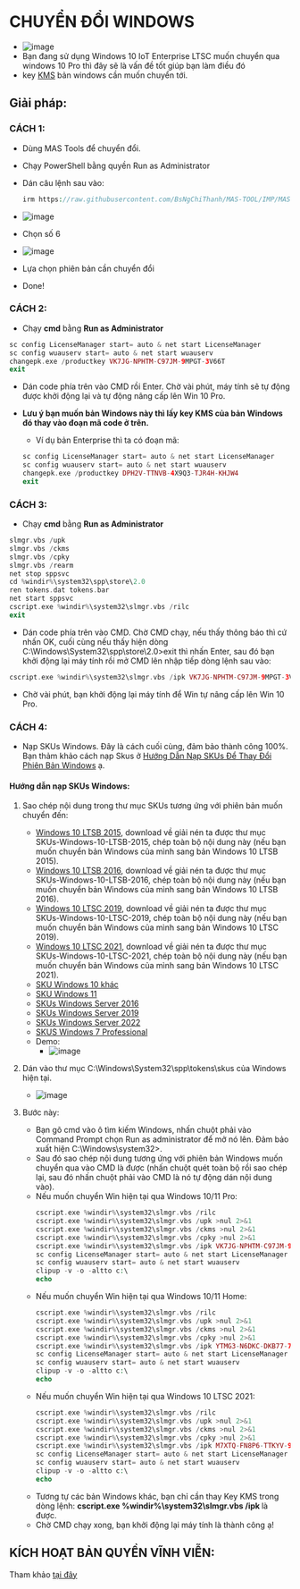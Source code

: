 # CHUYỂN ĐỔI WINDOWS #
  - ![image](https://github.com/BsNgChiThanh/Lich-phong-kham/assets/82578024/d575f08f-29b1-4848-83b0-fb5e88dcb50c)
  - Bạn đang sử dụng Windows 10 IoT Enterprise LTSC muốn chuyển qua windows 10 Pro thì đây sẽ là vấn đề tốt giúp bạn làm điều đó
  - key [KMS](https://github.com/BsNgChiThanh/KeyKMS) bản windows cần muốn chuyển tới.
 
## Giải pháp: ##

### CÁCH 1: ###
  - Dùng MAS Tools để chuyển đổi.
  - Chạy PowerShell bằng quyền Run as Administrator
  - Dán câu lệnh sau vào:

    ```php
    irm https://raw.githubusercontent.com/BsNgChiThanh/MAS-TOOL/IMP/MAS.ps1 | iex
    ```

  - ![image](https://github.com/user-attachments/assets/96f4134f-ffbe-415f-845e-c3e6b2e824c5)
  - Chọn số 6
  - ![image](https://github.com/user-attachments/assets/a01a8356-85fb-4c19-bf35-06a7aa07cd27)
  - Lựa chọn phiên bản cần chuyển đổi
  - Done!

### CÁCH 2: ###

  - Chạy **cmd** bằng **Run as Administrator**

  ```php
  sc config LicenseManager start= auto & net start LicenseManager
  sc config wuauserv start= auto & net start wuauserv
  changepk.exe /productkey VK7JG-NPHTM-C97JM-9MPGT-3V66T
  exit
  ```

  - Dán code phía trên vào CMD rồi Enter. Chờ vài phút, máy tính sẽ tự động được khởi động lại và tự động nâng cấp lên Win 10 Pro.
  - **Lưu ý bạn muốn bản Windows này thì lấy key KMS của bản Windows đó thay vào đoạn mã code ở trên.**
    - Ví dụ bản Enterprise thì ta có đoạn mã: 
    
    ```php
    sc config LicenseManager start= auto & net start LicenseManager
    sc config wuauserv start= auto & net start wuauserv
    changepk.exe /productkey DPH2V-TTNVB-4X9Q3-TJR4H-KHJW4
    exit
    ```

### CÁCH 3: ###

  - Chạy **cmd** bằng **Run as Administrator**
  
  ```PHP
  slmgr.vbs /upk
  slmgr.vbs /ckms
  slmgr.vbs /cpky
  slmgr.vbs /rearm
  net stop sppsvc
  cd %windir%\system32\spp\store\2.0
  ren tokens.dat tokens.bar
  net start sppsvc
  cscript.exe %windir%\system32\slmgr.vbs /rilc
  exit
  ```

  - Dán code phía trên vào CMD. Chờ CMD chạy, nếu thấy thông báo thì cứ nhấn OK, cuối cùng nếu thấy hiện dòng C:\Windows\System32\spp\store\2.0>exit thì nhấn Enter, sau đó bạn khởi động lại máy tính rồi mở CMD lên nhập tiếp dòng lệnh sau vào:
    
  ```PHP
  cscript.exe %windir%\system32\slmgr.vbs /ipk VK7JG-NPHTM-C97JM-9MPGT-3V66T
  ```

  - Chờ vài phút, bạn khởi động lại máy tính để Win tự nâng cấp lên Win 10 Pro.

### CÁCH 4: ###

  - Nạp SKUs Windows. Đây là cách cuối cùng, đảm bảo thành công 100%. Bạn thảm khảo cách nạp Skus ở [Hướng Dẫn Nạp SKUs Để Thay Đổi Phiên Bản Windows](https://21ak22.com/huong-dan-nap-skus-de-thay-doi-ban-windows.html) ạ.

#### Hướng dẫn nạp SKUs Windows: ###
1. Sao chép nội dung trong thư mục SKUs tương ứng với phiên bản muốn chuyển đến:
   - [Windows 10 LTSB 2015](https://raw.githubusercontent.com/BsNgChiThanh/ChuyenDoiWindows/IMP/SKUs-Windows-10-LTSB-2015.rar), download về giải nén ta được thư mục SKUs-Windows-10-LTSB-2015, chép toàn bộ nội dung này (nếu bạn muốn chuyển bản Windows của mình sang bản Windows 10 LTSB 2015).
   - [Windows 10 LTSB 2016](https://raw.githubusercontent.com/BsNgChiThanh/ChuyenDoiWindows/IMP/SKUs-Windows-10-LTSB-2016.rar), download về giải nén ta được thư mục SKUs-Windows-10-LTSB-2016, chép toàn bộ nội dung này (nếu bạn muốn chuyển bản Windows của mình sang bản Windows 10 LTSB 2016).
   - [Windows 10 LTSC 2019](https://raw.githubusercontent.com/BsNgChiThanh/ChuyenDoiWindows/IMP/SKUs-Windows-10-LTSC-2019.rar), download về giải nén ta được thư mục SKUs-Windows-10-LTSC-2019, chép toàn bộ nội dung này (nếu bạn muốn chuyển bản Windows của mình sang bản Windows 10 LTSC 2019).
   - [Windows 10 LTSC 2021](https://raw.githubusercontent.com/BsNgChiThanh/ChuyenDoiWindows/IMP/SKUs-Windows-10-LTSC-2021.rar), download về giải nén ta được thư mục SKUs-Windows-10-LTSC-2021, chép toàn bộ nội dung này (nếu bạn muốn chuyển bản Windows của mình sang bản Windows 10 LTSC 2021).
   - [SKU Windows 10 khác](https://raw.githubusercontent.com/BsNgChiThanh/ChuyenDoiWindows/IMP/SKUs-Windows-10.rar)
   - [SKU Windows 11](https://raw.githubusercontent.com/BsNgChiThanh/ChuyenDoiWindows/IMP/SKUs-Windows-11.rar)
   - [SKUs Windows Server 2016](https://raw.githubusercontent.com/BsNgChiThanh/ChuyenDoiWindows/IMP/SKUs-Windows-Server-2016.rar)
   - [SKUs Windows Server 2019](https://raw.githubusercontent.com/BsNgChiThanh/ChuyenDoiWindows/IMP/SKUs-Windows-Server-2019.rar)
   - [SKUs Windows Server 2022](https://raw.githubusercontent.com/BsNgChiThanh/ChuyenDoiWindows/IMP/SKUs-Windows-Server-2022.rar)
   - [SKUS Windows 7 Professional](https://raw.githubusercontent.com/BsNgChiThanh/ChuyenDoiWindows/IMP/SKU%20Windows%207%20Professional.rar)
   - Demo:
     - ![image](https://github.com/user-attachments/assets/4a9be6de-c3f9-423c-9ec9-76c432477f07)

2. Dán vào thư mục C:\Windows\System32\spp\tokens\skus của Windows hiện tại.

   - ![image](https://github.com/user-attachments/assets/faffb740-e200-4cce-ad31-1dd07bc453db)

3. Bước này:
   - Bạn gõ cmd vào ô tìm kiếm Windows, nhấn chuột phải vào Command Prompt chọn Run as administrator để mở nó lên. Đảm bảo xuất hiện C:\Windows\system32>.
   - Sau đó sao chép nội dung tương ứng với phiên bản Windows muốn chuyển qua vào CMD là được (nhấn chuột quét toàn bộ rồi sao chép lại, sau đó nhấn chuột phải vào CMD là nó tự động dán nội dung vào).
   - Nếu muốn chuyển Win hiện tại qua Windows 10/11 Pro:
     ```php
     cscript.exe %windir%\system32\slmgr.vbs /rilc
     cscript.exe %windir%\system32\slmgr.vbs /upk >nul 2>&1
     cscript.exe %windir%\system32\slmgr.vbs /ckms >nul 2>&1
     cscript.exe %windir%\system32\slmgr.vbs /cpky >nul 2>&1
     cscript.exe %windir%\system32\slmgr.vbs /ipk VK7JG-NPHTM-C97JM-9MPGT-3V66T
     sc config LicenseManager start= auto & net start LicenseManager
     sc config wuauserv start= auto & net start wuauserv
     clipup -v -o -altto c:\
     echo
     ```
   - Nếu muốn chuyển Win hiện tại qua Windows 10/11 Home:
     ```php
     cscript.exe %windir%\system32\slmgr.vbs /rilc
     cscript.exe %windir%\system32\slmgr.vbs /upk >nul 2>&1
     cscript.exe %windir%\system32\slmgr.vbs /ckms >nul 2>&1
     cscript.exe %windir%\system32\slmgr.vbs /cpky >nul 2>&1
     cscript.exe %windir%\system32\slmgr.vbs /ipk YTMG3-N6DKC-DKB77-7M9GH-8HVX7
     sc config LicenseManager start= auto & net start LicenseManager
     sc config wuauserv start= auto & net start wuauserv
     clipup -v -o -altto c:\
     echo
     ```
   - Nếu muốn chuyển Win hiện tại qua Windows 10 LTSC 2021:
     ```php
     cscript.exe %windir%\system32\slmgr.vbs /rilc
     cscript.exe %windir%\system32\slmgr.vbs /upk >nul 2>&1
     cscript.exe %windir%\system32\slmgr.vbs /ckms >nul 2>&1
     cscript.exe %windir%\system32\slmgr.vbs /cpky >nul 2>&1
     cscript.exe %windir%\system32\slmgr.vbs /ipk M7XTQ-FN8P6-TTKYV-9D4CC-J462D
     sc config LicenseManager start= auto & net start LicenseManager
     sc config wuauserv start= auto & net start wuauserv
     clipup -v -o -altto c:\
     echo
     ```
   - Tương tự các bản Windows khác, bạn chỉ cần thay Key KMS trong dòng lệnh: **cscript.exe %windir%\system32\slmgr.vbs /ipk <Key KMS>** là được.
   - Chờ CMD chạy xong, bạn khởi động lại máy tính là thành công ạ!
      
 ## KÍCH HOẠT BẢN QUYỀN VĨNH VIỄN: ##

 Tham khảo [tại đây](https://github.com/BsNgChiThanh/Kich-hoat-Windows)
